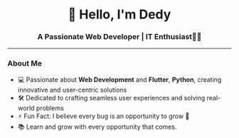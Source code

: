 <h1 align="center">👋 Hello, I'm Dedy</h1>  
<h3 align="center">A Passionate Web Developer | IT Enthusiast👨‍💻</h3>  

---

### About Me  
- 💻 Passionate about **Web Development** and **Flutter**, **Python**, creating innovative and user-centric solutions  
- 🛠 Dedicated to crafting seamless user experiences and solving real-world problems  
- ⚡ Fun Fact: I believe every bug is an opportunity to grow 🌱  
- 📚 Learn and grow with every opportunity that comes.

